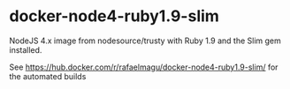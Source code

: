 # docker-node4-ruby1.9-slim
NodeJS 4.x image from nodesource/trusty with Ruby 1.9 and the Slim gem installed.

See https://hub.docker.com/r/rafaelmagu/docker-node4-ruby1.9-slim/ for the automated builds
